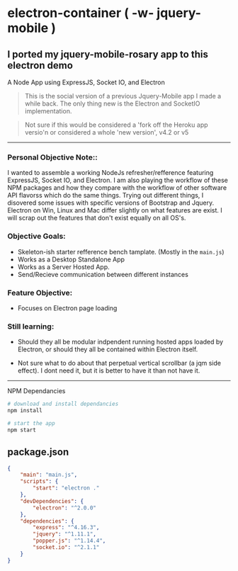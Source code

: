 # electron-container ( -w- jquery-mobile )
## I ported my jquery-mobile-rosary app to this electron demo

A Node App using ExpressJS, Socket IO, and Electron

> This is the social version of a previous Jquery-Mobile app I made a while back. The only thing new is the Electron and SocketIO implementation.

> Not sure if this would be considered a 'fork off the Heroku app versio'n or considered a whole 'new version', v4.2 or v5
---

### Personal Objective Note::

I wanted to assemble a working NodeJs refresher/refference featuring ExpressJS, Socket IO, and Electron. I am also playing the workflow of these NPM packages and how they compare with the workflow of other software API flavorss which do the same things. Trying out different things, I disovered some issues with specific versions of Bootstrap and Jquery. Electron on Win, Linux and Mac differ slightly on what features are exist. I will scrap out the features that don't exist equally on all OS's.

### Objective Goals:

* Skeleton-ish starter refference bench tamplate. (Mostly in the ```main.js```)
* Works as a Desktop Standalone App
* Works as a Server Hosted App.
* Send/Recieve communication between different instances

### Feature Objective:

* Focuses on Electron page loading

### Still learning:

* Should they all be modular indpendent running hosted apps loaded by Electron, or should they all be contained within Electron itself.

* Not sure what to do about that perpetual vertical scrollbar (a jqm side effect). I dont need it, but it is better to have it than not have it.

---


NPM Dependancies

```sh
# download and install dependancies
npm install

# start the app
npm start
```

## package.json

```json
{
    "main": "main.js",
    "scripts": {
        "start": "electron ."
    },
    "devDependencies": {
        "electron": "^2.0.0"
    },
    "dependencies": {
        "express": "^4.16.3",
        "jquery": "^1.11.1",
        "popper.js": "^1.14.4",
        "socket.io": "^2.1.1"
    }
}
```
